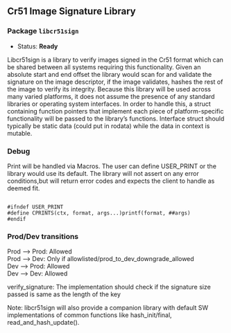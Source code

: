 ## Cr51 Image Signature Library

### Package `libcr51sign`

- Status: **Ready**

Libcr51sign is a library to verify images signed in the Cr51 format which can be
shared between all systems requiring this functionality. Given an absolute start
and end offset the library would scan for and validate the signature on the
image descriptor, if the image validates, hashes the rest of the image to verify
its integrity. Because this library will be used across many varied platforms,
it does not assume the presence of any standard libraries or operating system
interfaces. In order to handle this, a struct containing function pointers that
implement each piece of platform-specific functionality will be passed to the
library’s functions. Interface struct should typically be static data (could put
in rodata) while the data in context is mutable.

### Debug

Print will be handled via Macros. The user can define USER_PRINT or the library
would use its default. The library will not assert on any error conditions,but
will return error codes and expects the client to handle as deemed fit.

```

#ifndef USER_PRINT
#define CPRINTS(ctx, format, args...)printf(format, ##args)
#endif
```

### Prod/Dev transitions

Prod --> Prod: Allowed \
Prod --> Dev: Only if allowlisted/prod_to_dev_downgrade_allowed \
Dev --> Prod: Allowed \
Dev --> Dev: Allowed

verify_signature: The implementation should check if the signature size passed
is same as the length of the key

Note: libcr51sign will also provide a companion library with default SW
implementations of common functions like hash_init/final,
read_and_hash_update().
